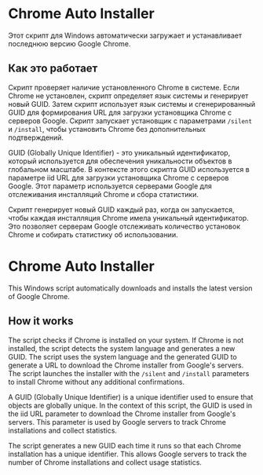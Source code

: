 # Chrome Auto Installer

Этот скрипт для Windows автоматически загружает и устанавливает последнюю версию Google Chrome.

## Как это работает

Скрипт проверяет наличие установленного Chrome в системе. Если Chrome не установлен, скрипт определяет язык системы и генерирует новый GUID. Затем скрипт использует язык системы и сгенерированный GUID для формирования URL для загрузки установщика Chrome с серверов Google. Скрипт запускает установщик с параметрами `/silent` и `/install`, чтобы установить Chrome без дополнительных подтверждений.

GUID (Globally Unique Identifier) - это уникальный идентификатор, который используется для обеспечения уникальности объектов в глобальном масштабе. В контексте этого скрипта GUID используется в параметре iid URL для загрузки установщика Chrome с серверов Google. Этот параметр используется серверами Google для отслеживания инсталляций Chrome и сбора статистики.

Скрипт генерирует новый GUID каждый раз, когда он запускается, чтобы каждая инсталляция Chrome имела уникальный идентификатор. Это позволяет серверам Google отслеживать количество установок Chrome и собирать статистику об использовании.

# Chrome Auto Installer

This Windows script automatically downloads and installs the latest version of Google Chrome.

## How it works

The script checks if Chrome is installed on your system. If Chrome is not installed, the script detects the system language and generates a new GUID. The script uses the system language and the generated GUID to generate a URL to download the Chrome installer from Google's servers. The script launches the installer with the `/silent` and `/install` parameters to install Chrome without any additional confirmations.

A GUID (Globally Unique Identifier) is a unique identifier used to ensure that objects are globally unique. In the context of this script, the GUID is used in the iid URL parameter to download the Chrome installer from Google's servers. This parameter is used by Google servers to track Chrome installations and collect statistics.

The script generates a new GUID each time it runs so that each Chrome installation has a unique identifier. This allows Google servers to track the number of Chrome installations and collect usage statistics.

